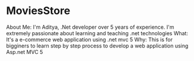# MoviesStore

About Me: I'm Aditya, .Net developer over 5 years of experience. I'm extremely passionate about learning and teaching .net technologies
What: It's a e-commerce web application using .net mvc 5
Why: This is for bigginers to learn step by step process to develop a web application using Asp.net MVC 5
